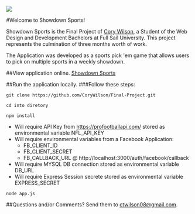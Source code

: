 <a href="https://codeclimate.com/github/CoryWilson/Final-Project"><img src="https://codeclimate.com/github/CoryWilson/Final-Project/badges/gpa.svg" /></a>

#Welcome to Showdown Sports!

Showdown Sports is the Final Project of [Cory Wilson](https://github.com/CoryWilson), a Student of the Web Design and Development Bachelors at Full Sail University. This project represents the culmination of three months worth of work.

The Application was developed as a sports pick 'em game that allows users to pick on multiple sports in a weekly showdown.

##View application online.
[Showdown Sports](http://mysterious-bayou-8903.herokuapp.com/)

##Run the application locally.
###Follow these steps:

`git clone https://github.com/CoryWilson/Final-Project.git`

`cd into diretory`

`npm install`

* Will require API Key from https://profootballapi.com/ stored as environmental variable NFL_API_KEY
* Will require environmental variables from a Facebook Application:
  * FB_CLIENT_ID
  * FB_CLIENT_SECRET
  * FB_CALLBACK_URL @ http://localhost:3000/auth/facebook/callback
* Will require MYSQL DB connection stored as environmental variable DB_URL
* Will require Express Session secrete stored as environmental variable EXPRESS_SECRET

`node app.js`

##Questions and/or Comments?
Send them to [ctwilson08@gmail.com](mailto://ctwilson08@gmail.com).
